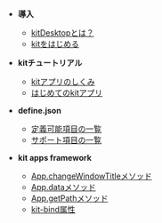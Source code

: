- **導入**
  - [kitDesktopとは？](/)
  - [kitをはじめる](/START)

- **kitチュートリアル**
  - [kitアプリのしくみ](/HOW)
  - [はじめてのkitアプリ](/FIRSTAPP)

- **define.json**
  - [定義可能項目の一覧](/DEF)
  - [サポート項目の一覧](/DEFS)

- **kit apps framework**
  - [App.changeWindowTitleメソッド](/App.changeWindowTitle)
  - [App.dataメソッド](/App.data)
  - [App.getPathメソッド](/App.getPath)
  - [kit-bind属性](/kit-bind)